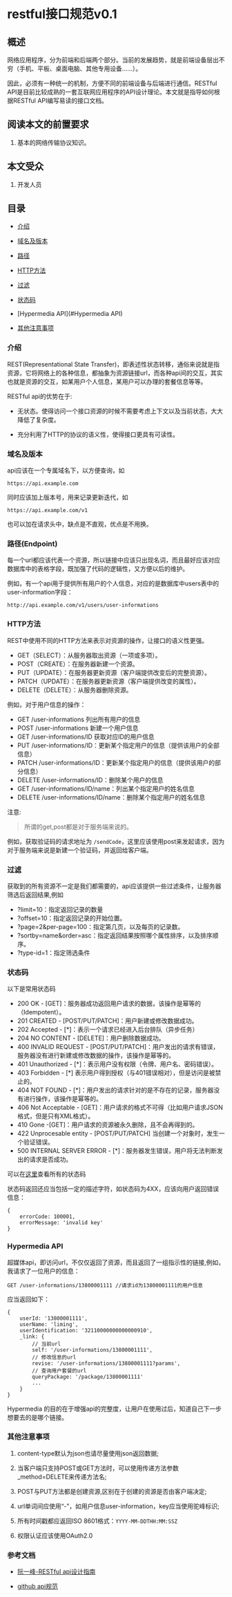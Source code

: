 # restful接口规范v0.1

## 概述

网络应用程序，分为前端和后端两个部分。当前的发展趋势，就是前端设备层出不穷（手机、平板、桌面电脑、其他专用设备......）。

因此，必须有一种统一的机制，方便不同的前端设备与后端进行通信。RESTful API是目前比较成熟的一套互联网应用程序的API设计理论。本文就是指导如何根据RESTful API编写易读的接口文档。


## 阅读本文的前置要求

1. 基本的网络传输协议知识。

## 本文受众

1. 开发人员

## 目录

- [介绍](#介绍)

- [域名及版本](域名及版本)

- [路径](#路径)

- [HTTP方法](HTTP方法)

- [过滤](#过滤)

- [状态码](#状态码)

- [Hypermedia API](#Hypermedia API)

- [其他注意事项](#其他注意事项)


### 介绍

REST(Representational State Transfer)，即表述性状态转移，通俗来说就是指资源，它将网络上的各种信息，都抽象为资源链接url，而各种api间的交互，其实也就是资源的交互，如某用户个人信息，某用户可以办理的套餐信息等等。

RESTful api的优势在于:

- 无状态。使得访问一个接口资源的时候不需要考虑上下文以及当前状态，大大降低了复杂度。

- 充分利用了HTTP的协议的语义性，使得接口更具有可读性。


### 域名及版本

api应该在一个专属域名下，以方便查询，如

    https://api.example.com

同时应该加上版本号，用来记录更新迭代，如

    https://api.example.com/v1

也可以加在请求头中，缺点是不直观，优点是不用换。

### 路径(Endpoint)

每一个url都应该代表一个资源，所以链接中应该只出现名词，而且最好应该对应数据库中的表格字段，既加强了代码的逻辑性，又方便以后的维护。

例如，有一个api用于提供所有用户的个人信息，对应的是数据库中users表中的user-information字段：

    http://api.example.com/v1/users/user-informations

### HTTP方法

REST中使用不同的HTTP方法来表示对资源的操作，让接口的语义性更强。

- GET（SELECT）：从服务器取出资源（一项或多项）。
- POST（CREATE）：在服务器新建一个资源。
- PUT（UPDATE）：在服务器更新资源（客户端提供改变后的完整资源）。
- PATCH（UPDATE）：在服务器更新资源（客户端提供改变的属性）。
- DELETE（DELETE）：从服务器删除资源。

例如，对于用户信息的操作：

- GET /user-informations 列出所有用户的信息
- POST /user-informations 新建一个用户信息
- GET /user-informations/ID 获取对应ID的用户信息
- PUT /user-informations/ID：更新某个指定用户的信息（提供该用户的全部信息）
- PATCH /user-informations/ID：更新某个指定用户的信息（提供该用户的部分信息）
- DELETE /user-informations/ID：删除某个用户的信息
- GET /user-informations/ID/name：列出某个指定用户的姓名信息
- DELETE /user-informations/ID/name：删除某个指定用户的姓名信息


注意:

> 所谓的get,post都是对于服务端来说的。

例如，获取验证码的请求地址为 `/sendCode`，这里应该使用post来发起请求，因为对于服务端来说是新建一个验证码，并返回给客户端。


### 过滤

获取到的所有资源不一定是我们都需要的，api应该提供一些过滤条件，让服务器筛选后返回结果,例如

- ?limit=10：指定返回记录的数量
- ?offset=10：指定返回记录的开始位置。
- ?page=2&per-page=100：指定第几页，以及每页的记录数。
- ?sortby=name&order=asc：指定返回结果按照哪个属性排序，以及排序顺序。
- ?type-id=1：指定筛选条件

### 状态码

以下是常用状态码

- 200 OK - [GET]：服务器成功返回用户请求的数据，该操作是幂等的（Idempotent）。
- 201 CREATED - [POST/PUT/PATCH]：用户新建或修改数据成功。
- 202 Accepted - [*]：表示一个请求已经进入后台排队（异步任务）
- 204 NO CONTENT - [DELETE]：用户删除数据成功。
- 400 INVALID REQUEST - [POST/PUT/PATCH]：用户发出的请求有错误，服务器没有进行新建或修改数据的操作，该操作是幂等的。
- 401 Unauthorized - [*]：表示用户没有权限（令牌、用户名、密码错误）。
- 403 Forbidden - [*] 表示用户得到授权（与401错误相对），但是访问是被禁止的。
- 404 NOT FOUND - [*]：用户发出的请求针对的是不存在的记录，服务器没有进行操作，该操作是幂等的。
- 406 Not Acceptable - [GET]：用户请求的格式不可得（比如用户请求JSON格式，但是只有XML格式）。
- 410 Gone -[GET]：用户请求的资源被永久删除，且不会再得到的。
- 422 Unprocesable entity - [POST/PUT/PATCH] 当创建一个对象时，发生一个验证错误。
- 500 INTERNAL SERVER ERROR - [*]：服务器发生错误，用户将无法判断发出的请求是否成功。

可以在[这里](https://www.w3.org/Protocols/rfc2616/rfc2616-sec10.html)查看所有的状态码

状态码返回还应当包括一定的描述字符，如状态码为4XX，应该向用户返回错误信息：

    {
        errorCode: 100001,
        errorMessage: 'invalid key'
    }



### Hypermedia API

超媒体api，即访问url，不仅仅返回了资源，而且返回了一组指示性的链接,例如，我请求了一位用户的信息：

    GET /user-informations/13800001111 //请求id为13800001111的用户信息

应当返回如下：

    {
        userId: '13800001111',
        userName: 'liming',
        userIdentification: '32110000000000000910',
        _link: {
            // 当前url
            self: '/user-informations/13800001111',
            // 修改信息的url
            revise: '/user-informations/13800001111?params',
            // 查询用户套餐的url
            queryPackage: '/package/13800001111'
            ...
        }
    }

Hypermedia 的目的在于增强api的完整度，让用户在使用过后，知道自己下一步想要去的是哪个链接。


### 其他注意事项

1. content-type默认为json也请尽量使用json返回数据;

2. 当客户端只支持POST或GET方法时，可以使用传递方法参数_method=DELETE来传递方法名;

3. POST与PUT方法都是创建资源,区别在于创建的资源是否由客户端决定;

4. url单词间应使用“-”，如用户信息user-information，key应当使用驼峰标识;

5. 所有时间戳都应返回ISO 8601格式：`YYYY-MM-DDTHH:MM:SSZ`

6. 权限认证应该使用OAuth2.0



### 参考文档

- [阮一峰-RESTful api设计指南](http://www.ruanyifeng.com/blog/2014/05/restful_api.html)

- [github api规范](https://developer.github.com/v3/)







